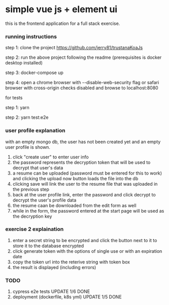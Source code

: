 # simple vue js + element ui 

this is the frontend application for a full stack exercise.

### running instructions

step 1: clone the project https://github.com/jerry81/trustanaKoaJs

step 2: run the above project following the readme (prerequisites is docker desktop installed)

step 3: docker-compose up

step 4: open a chrome browser with --disable-web-security flag or safari browser with cross-origin checks disabled and browse to localhost:8080

for tests

step 1: yarn 

step 2: yarn test:e2e

### user profile explanation

with an empty mongo db, the user has not been created yet and an empty user profile is shown.

1.  click "create user" to enter user info
2.  the password represents the decryption token that will be used to decrypt that user's data
3.  a resume can be uploaded (password must be entered for this to work) and clicking the upload now button loads the file into the db
4.  clicking save will link the user to the resume file that was uploaded in the previous step
5.  back at the user profile link, enter the password and click decrypt to decrypt the user's profile data
6.  the resume caan be downloaded from the edit form as well
7.  while in the form, the password entered at the start page will be used as the decryption key

### exercise 2 explaination 

1.  enter a secret string to be encrypted and click the button next to it to store it to the database encrypted
2.  click generate token with the options of single use or with an expiration date 
3.  copy the token url into the reterive string with token box
4.  the result is displayed (including errors)

### TODO

1.  cypress e2e tests UPDATE 1/6 DONE
2.  deployment (dockerfile, k8s yml) UPDATE 1/5 DONE
